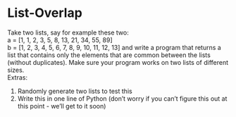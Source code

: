 # List-Overlap
Take two lists, say for example these two:    
a = [1, 1, 2, 3, 5, 8, 13, 21, 34, 55, 89]   
b = [1, 2, 3, 4, 5, 6, 7, 8, 9, 10, 11, 12, 13]
and write a program that returns a list that contains only the elements that are common between the lists (without duplicates). Make sure your program works on two lists of different sizes.  
Extras:  
1. Randomly generate two lists to test this 
2. Write this in one line of Python (don’t worry if you can’t figure this out at this point - we’ll get to it soon)
